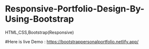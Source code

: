 # Responsive-Portfolio-Design-By-Using-Bootstrap
HTML,CSS,Bootstrap(Responsive)

#Here is live Demo : https://bootstrappersonalportfolio.netlify.app/
